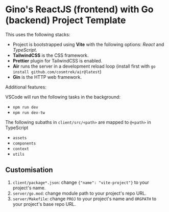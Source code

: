 # Gino's ReactJS (frontend) with Go (backend) Project Template

This uses the following stacks:

- Project is bootstrapped using **Vite** with the following options: *React* and *TypeScript*.
- **TailwindCSS** is the CSS framework.
- **Prettier** plugin for TailwindCSS is enabled.
- **Air** runs the server in a development reload loop (install first with `go install github.com/cosmtrek/air@latest`)
- **Gin** is the HTTP web framework.

Additional features:

VSCode will run the following tasks in the background:

- `npm run dev`
- `npm run dev-tw`

The following subaths in `client/src/<path>` are mapped to `@<path>` in TypeScript

- `assets`
- `components`
- `context`
- `utils`

## Customisation

1. `client/package*.json`: change `{"name": "vite-project"}` to your project's name.
2. `server/go.mod`: change module path to your project's repo URL.
3. `server/Makefile`: change `PROJ` to your project's name and `ORGPATH` to your project's base repo URL.
